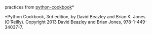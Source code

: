 practices from [python-cookbook](https://github.com/dabeaz/python-cookbook)*

*Python Cookbook, 3rd edition, by David Beazley and Brian K. Jones (O’Reilly). Copyright 2013 David Beazley and Brian Jones, 978-1-449-34037-7.
